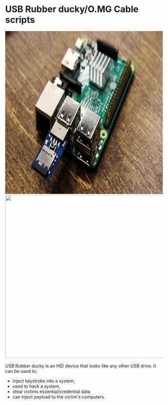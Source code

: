 # USB Rubber ducky/O.MG Cable scripts

<img src="usb-rubber-ducky.jpg" height="520" width="1750" >
<img src="zhackgithub1.gif " height="520" width="1750" >

USB Rubber ducky is an HID device that looks like any other USB drive. 
It can be used to; 
- inject keystroke into a system, 
- used to hack a system, 
- steal victims essential/credential data 
- can inject payload to the victim's computers.
